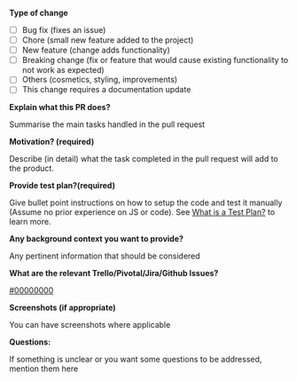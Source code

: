 **Type of change**

- [ ] Bug fix (fixes an issue)
- [ ] Chore (small new feature added to the project)
- [ ] New feature (change adds functionality)
- [ ] Breaking change (fix or feature that would cause existing functionality to not work as expected)
- [ ] Others (cosmetics, styling, improvements)
- [ ] This change requires a documentation update

**Explain what this PR does?**

Summarise the main tasks handled in the pull request

**Motivation? (required)**

Describe (in detail) what the task completed in the pull request will add to the product.

**Provide test plan?(required)**

Give bullet point instructions on how to setup the code and test it manually (Assume no prior experience on JS or code). See [What is a Test Plan?][1] to learn more.

**Any background context you want to provide?**

Any pertinent information that should be considered

**What are the relevant Trello/Pivotal/Jira/Github Issues?**

[#00000000](https://www.pivotaltracker.com/story/show/00000000)

**Screenshots (if appropriate)**

You can have screenshots where applicable

**Questions:**

If something is unclear or you want some questions to be addressed, mention them here

[1]: https://medium.com/@martinkonicek/what-is-a-test-plan-8bfc840ec171#.y9lcuqqi9

